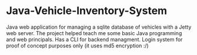 # Java-Vehicle-Inventory-System
Java web application for managing a sqlite database of vehicles with a Jetty web server. The project helped teach me some basic Java programming and web principals.
Has a CLI for backend managment. Login system for proof of concept purposes only (it uses md5 encryption :/)
